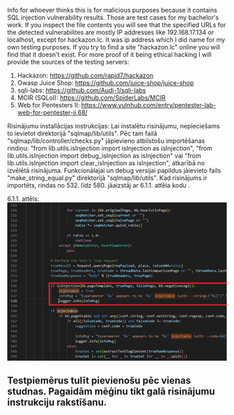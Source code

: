 Info for whoever thinks this is for malicious purposes because it contains SQL injection vulnerability results. Those are test cases for my bachelor's work. If you inspect the file contents you will see that the specified URLs for the detected vulnerabilites are mostly IP addresses like 192.168.17.134 or localhost, except for hackazon.lc. It was ip address which I did name for my own testing purposes. If you try to find a site "hackazon.lc" online you will find that it doesn't exist. For more proof of it being ethical hacking I will provide the sources of the testing servers:
1. Hackazon: https://github.com/rapid7/hackazon 
2. Owasp Juice Shop: https://github.com/juice-shop/juice-shop
3. sqli-labs: https://github.com/Audi-1/sqli-labs
4. MCIR (SQLol): https://github.com/SpiderLabs/MCIR
5. Web for Pentesters II: https://www.vulnhub.com/entry/pentester-lab-web-for-pentester-ii,68/

Risinājumu installācijas instrukcijas:
Lai instalētu risinājumu, nepieciešams to ievietot direktorijā "sqlmap/lib/utils". Pēc tam failā "sqlmap/lib/controller/checks.py" jāpievieno atbilstošu importēšanas rindiņu: "from lib.utils.isInjection import isInjection as isInjection", "from lib.utils.isInjection import debug_isInjection as isInjection" vai "from lib.utils.isInjection import clear_isInjection as isInjection", atkarībā no izvēlētā risinājuma. Funkcionālajai un debug versijai papildus jāievieto fails "make_string_equal.py" direktorijā "sqlmap/lib/utils". Kad risinājums ir importēts, rindas no 532. līdz 580. jāaizstāj ar 6.1.1. attēla kodu .

6.1.1. attēls:
![Image](images/standart_installation.png)


<h2><b>Testpiemērus tulīt pievienošu pēc vienas studnas. Pagaidām mēģinu tikt galā risinājumu instrukciju rakstīšanu.</b></h2>
